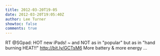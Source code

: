 ```yaml
---
title: 2012-03-20T19-05
date: 2012-03-20T19:05:40Z
author: Lee Turner
showtoc: false
comments: true
---
```


RT @SGpad: HOT new iPads! ~ and NOT as in "popular" but as in "hand burning HEAT!!" http://bit.ly/GCTsM6  More battery &amp; more energy ...

